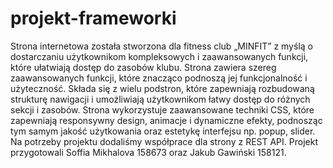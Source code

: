 # projekt-frameworki
Strona internetowa została stworzona dla fitness club „MINFIT” z myślą o dostarczaniu użytkownikom kompleksowych i zaawansowanych funkcji, które ułatwiają dostęp do zasobów klubu. Strona zawiera szereg zaawansowanych funkcji, które znacząco podnoszą jej funkcjonalność i użyteczność. Składa się z wielu podstron, które zapewniają rozbudowaną strukturę nawigacji i umożliwiają użytkownikom łatwy dostęp do różnych sekcji i zasobów. Strona wykorzystuje zaawansowane techniki CSS, które zapewniają responsywny design, animacje i dynamiczne efekty, podnosząc tym samym jakość użytkowania oraz estetykę interfejsu np. popup, slider. Na potrzeby projektu dodaliśmy współprace dla strony z REST API. Projekt przygotowali Soffia Mikhalova 158673 oraz Jakub Gawiński 158121.

